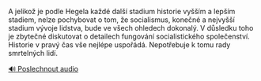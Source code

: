 
A jelikož je podle Hegela každé další stadium historie vyšším a lepším stadiem, nelze pochybovat o tom, že socialismus, konečné a nejvyšší stadium vývoje lidstva, bude ve všech ohledech dokonalý. V důsledku toho je zbytečné diskutovat o detailech fungování socialistického společenství. Historie v pravý čas vše nejlépe uspořádá. Nepotřebuje k tomu rady smrtelných lidí.

[🔊 Poslechnout audio](/data/7-paragraphs/audio/chapter_24/para_003-A-jeliko-je-podle-Hegela-kad-dal-stadium-hist.mp3)
